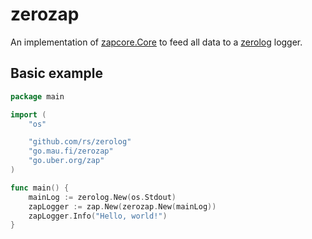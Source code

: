 # zerozap
An implementation of [zapcore.Core](https://pkg.go.dev/go.uber.org/zap/zapcore#Core)
to feed all data to a [zerolog](https://github.com/rs/zerolog) logger.

## Basic example

```go
package main

import (
	"os"

	"github.com/rs/zerolog"
	"go.mau.fi/zerozap"
	"go.uber.org/zap"
)

func main() {
	mainLog := zerolog.New(os.Stdout)
	zapLogger := zap.New(zerozap.New(mainLog))
	zapLogger.Info("Hello, world!")
}
```
